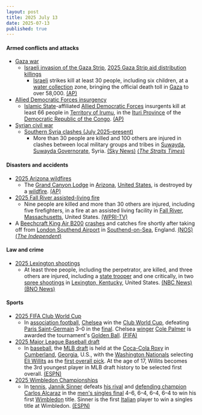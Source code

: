 ```yaml
---
layout: post
title: 2025 July 13
date: 2025-07-13
published: true
---
```



#### Armed conflicts and attacks

* [Gaza war](https://en.wikipedia.org/wiki/Gaza_war "Gaza war")
  * [Israeli invasion of the Gaza Strip](https://en.wikipedia.org/wiki/Israeli_invasion_of_the_Gaza_Strip "Israeli invasion of the Gaza Strip"), [2025 Gaza Strip aid distribution killings](https://en.wikipedia.org/wiki/2025_Gaza_Strip_aid_distribution_killings "2025 Gaza Strip aid distribution killings")
    * [Israeli](https://en.wikipedia.org/wiki/Israel "Israel") strikes kill at least 30 people, including six children, at a [water collection](https://en.wikipedia.org/wiki/Humanitarian_aid_to_Gaza "Humanitarian aid to Gaza") zone, bringing the official death toll in [Gaza](https://en.wikipedia.org/wiki/Gaza_Strip "Gaza Strip") to over 58,000. [(AP)](https://apnews.com/article/israel-gaza-hamas-war-news-07-13-2025-5e76320974342d97f068d0673d2c8847)
* [Allied Democratic Forces insurgency](https://en.wikipedia.org/wiki/Allied_Democratic_Forces_insurgency "Allied Democratic Forces insurgency")
  * [Islamic State](https://en.wikipedia.org/wiki/Islamic_State "Islamic State")-affiliated [Allied Democratic Forces](https://en.wikipedia.org/wiki/Allied_Democratic_Forces "Allied Democratic Forces") insurgents kill at least 66 people in [Territory of Irumu](https://en.wikipedia.org/wiki/Irumu_Territory "Irumu Territory"), in the [Ituri Province](https://en.wikipedia.org/wiki/Ituri_Province "Ituri Province") of the [Democratic Republic of the Congo](https://en.wikipedia.org/wiki/Democratic_Republic_of_the_Congo "Democratic Republic of the Congo"). [(AP)](https://apnews.com/article/allied-democratic-forces-congo-attack-irumu-ituri-657034df1abab3f76c1951ad575cf654)
* [Syrian civil war](https://en.wikipedia.org/wiki/Syrian_civil_war "Syrian civil war")
  * [Southern Syria clashes (July 2025–present)](https://en.wikipedia.org/wiki/Southern_Syria_clashes_%28July_2025%E2%80%93present%29 "Southern Syria clashes (July 2025–present)")
    * More than 30 people are killed and 100 others are injured in clashes between local military groups and tribes in [Suwayda](https://en.wikipedia.org/wiki/Suwayda "Suwayda"), [Suwayda Governorate](https://en.wikipedia.org/wiki/Suwayda_Governorate "Suwayda Governorate"), Syria. [(Sky News)](https://news.sky.com/story/at-least-30-dead-100-injured-in-clashes-between-armed-groups-in-southern-city-of-sweida-say-syrian-officials-13396334) [(*The Straits Times*)](https://www.straitstimes.com/world/europe/more-than-30-killed-in-sectarian-clashes-in-syrias-sweida-interior-ministry-says)

#### Disasters and accidents

* [2025 Arizona wildfires](https://en.wikipedia.org/wiki/2025_Arizona_wildfires "2025 Arizona wildfires")
  * The [Grand Canyon Lodge](https://en.wikipedia.org/wiki/Grand_Canyon_Lodge "Grand Canyon Lodge") in [Arizona](https://en.wikipedia.org/wiki/Arizona "Arizona"), [United States](https://en.wikipedia.org/wiki/United_States "United States"), is destroyed by a [wildfire](https://en.wikipedia.org/wiki/Dragon_Bravo_Fire "Dragon Bravo Fire"). [(AP)](https://apnews.com/article/grand-canyon-wildfire-lodge-north-rim-f3510c22a6fddc9ff1322dbd450aedb8)
* [2025 Fall River assisted-living fire](https://en.wikipedia.org/wiki/2025_Fall_River_assisted-living_fire "2025 Fall River assisted-living fire")
  * Nine people are killed and more than 30 others are injured, including five firefighters, in a fire at an assisted living facility in [Fall River](https://en.wikipedia.org/wiki/Fall_River%2C_Massachusetts "Fall River, Massachusetts"), [Massachusetts](https://en.wikipedia.org/wiki/Massachusetts "Massachusetts"), United States. [(WPRI-TV)](https://www.wpri.com/news/local-news/se-mass/crews-battling-fire-at-assisted-living-facility-in-fall-river/)
* A [Beechcraft King Air B200](https://en.wikipedia.org/wiki/Beechcraft_King_Air_B200 "Beechcraft King Air B200") [crashes](https://en.wikipedia.org/wiki/2025_Zeusch_Aviation_Beechcraft_B200_crash "2025 Zeusch Aviation Beechcraft B200 crash") and catches fire shortly after taking off from [London Southend Airport](https://en.wikipedia.org/wiki/London_Southend_Airport "London Southend Airport") in [Southend-on-Sea](https://en.wikipedia.org/wiki/Southend-on-Sea "Southend-on-Sea"), England. [(NOS)](https://nos.nl/artikel/2574934-klein-vliegtuig-van-nederlands-bedrijf-neergestort-bij-londen-southend-airport) [(*The Independent*)](https://www.independent.co.uk/news/uk/home-news/southend-airport-plane-crash-victims-latest-updates-b2788176.html)

#### Law and crime

* [2025 Lexington shootings](https://en.wikipedia.org/wiki/2025_Lexington_shootings "2025 Lexington shootings")
  * At least three people, including the perpetrator, are killed, and three others are injured, including a [state trooper](https://en.wikipedia.org/wiki/Kentucky_State_Police "Kentucky State Police") and one critically, in two [spree shootings](https://en.wikipedia.org/wiki/Spree_killer "Spree killer") in [Lexington, Kentucky](https://en.wikipedia.org/wiki/Lexington%2C_Kentucky "Lexington, Kentucky"), United States. [(NBC News)](https://www.nbcnews.com/news/us-news/kentucky-shootings-rcna218553) [(BNO News)](https://bnonews.com/index.php/2025/07/church-shooting-in-lexington-kentucky-kills-2-trooper-among-injured/)

#### Sports

* [2025 FIFA Club World Cup](https://en.wikipedia.org/wiki/2025_FIFA_Club_World_Cup "2025 FIFA Club World Cup")
  * In [association football](https://en.wikipedia.org/wiki/Association_football "Association football"), [Chelsea](https://en.wikipedia.org/wiki/Chelsea_F.C. "Chelsea F.C.") win the [Club World Cup](https://en.wikipedia.org/wiki/FIFA_Club_World_Cup "FIFA Club World Cup"), defeating [Paris Saint-Germain](https://en.wikipedia.org/wiki/Paris_Saint-Germain_FC "Paris Saint-Germain FC") 3–0 in the [final](https://en.wikipedia.org/wiki/2025_FIFA_Club_World_Cup_final "2025 FIFA Club World Cup final"). Chelsea [winger](https://en.wikipedia.org/wiki/Winger_%28association_football%29 "Winger (association football)") [Cole Palmer](https://en.wikipedia.org/wiki/Cole_Palmer "Cole Palmer") is awarded the tournament's [Golden Ball](https://en.wikipedia.org/wiki/Golden_Ball_%28FIFA_World_Cup%29 "Golden Ball (FIFA World Cup)"). [(FIFA)](https://www.fifa.com/en/match-centre/match/10005/289175/289190/400019210)
* [2025 Major League Baseball draft](https://en.wikipedia.org/wiki/2025_Major_League_Baseball_draft "2025 Major League Baseball draft")
  * In [baseball](https://en.wikipedia.org/wiki/Baseball "Baseball"), the [MLB draft](https://en.wikipedia.org/wiki/Major_League_Baseball_draft "Major League Baseball draft") is held at the [Coca-Cola Roxy](https://en.wikipedia.org/wiki/Coca-Cola_Roxy "Coca-Cola Roxy") in [Cumberland](https://en.wikipedia.org/wiki/Cumberland%2C_Georgia "Cumberland, Georgia"), [Georgia](https://en.wikipedia.org/wiki/Georgia_%28U.S._state%29 "Georgia (U.S. state)"), U.S., with the [Washington Nationals](https://en.wikipedia.org/wiki/Washington_Nationals "Washington Nationals") selecting [Eli Willits](https://en.wikipedia.org/wiki/Eli_Willits "Eli Willits") as the [first overall pick](https://en.wikipedia.org/wiki/List_of_first_overall_Major_League_Baseball_draft_picks "List of first overall Major League Baseball draft picks"). At the age of 17, Willits becomes the 3rd youngest player in MLB draft history to be selected first overall. [(ESPN)](https://www.mlb.com/news/eli-willits-drafted-no-1-by-nationals-in-2025-mlb-draft)
* [2025 Wimbledon Championships](https://en.wikipedia.org/wiki/2025_Wimbledon_Championships "2025 Wimbledon Championships")
  * In [tennis](https://en.wikipedia.org/wiki/Tennis "Tennis"), [Jannik Sinner](https://en.wikipedia.org/wiki/Jannik_Sinner "Jannik Sinner") defeats [his rival](https://en.wikipedia.org/wiki/Alcaraz%E2%80%93Sinner_rivalry "Alcaraz–Sinner rivalry") and [defending champion](https://en.wikipedia.org/wiki/2024_Wimbledon_Championships_%E2%80%93_Men%27s_singles "2024 Wimbledon Championships – Men's singles") [Carlos Alcaraz](https://en.wikipedia.org/wiki/Carlos_Alcaraz "Carlos Alcaraz") in the  [men's singles final](https://en.wikipedia.org/wiki/2025_Wimbledon_Championships_%E2%80%93_Men%27s_singles "2025 Wimbledon Championships – Men's singles") 4–6, 6–4, 6–4, 6–4 to win his first [Wimbledon](https://en.wikipedia.org/wiki/Wimbledon_Championships "Wimbledon Championships") title. Sinner is the first [Italian](https://en.wikipedia.org/wiki/Tennis_in_Italy "Tennis in Italy") player to win a singles title at Wimbledon. [(ESPN)](https://www.espn.com/tennis/story/_/id/45732583/jannik-sinner-defeats-carlos-alcaraz-rematch-win-wimbledon-2025-men-singles-title)
